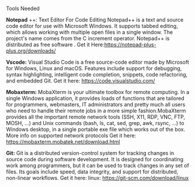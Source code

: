 Tools Needed
 

 

**Notepad** ++: Text Editor For Code Editing  Notepad++ is a text and source code editor for use with Microsoft Windows. It supports tabbed editing, which allows working with multiple open files in a single window. The project's name comes from the C increment operator. Notepad++ is distributed as free software . Get it Here:https://notepad-plus-plus.org/downloads/




**Vscode:** Visual Studio Code is a free source-code editor made by Microsoft for Windows, Linux and macOS. Features include support for debugging, syntax highlighting, intelligent code completion, snippets, code refactoring, and embedded Git.                                                              Get it here: https://code.visualstudio.com/




**Mobaxterm:** MobaXterm is your ultimate toolbox for remote computing. In a single Windows application, it provides loads of functions that are tailored for programmers, webmasters, IT administrators and pretty much all users who need to handle their remote jobs in a more simple fashion.MobaXterm provides all the important remote network tools (SSH, X11, RDP, VNC, FTP, MOSH, ...) and Unix commands (bash, ls, cat, sed, grep, awk, rsync, ...) to Windows desktop, in a single portable exe file which works out of the box. More info on supported network protocols
         Get it here: https://mobaxterm.mobatek.net/download.html
         
 
 
**Git:** Git is a distributed version-control system for tracking changes in source code during software development. It is designed for coordinating work among programmers, but it can be used to track changes in any set of files. Its goals include speed, data integrity, and support for distributed, non-linear workflows. Get it here: linux: https://git-scm.com/download/linux
